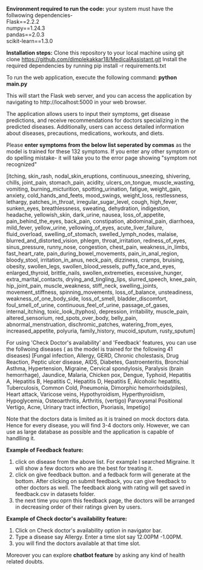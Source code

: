 **Environment required to run the code:**
your system must have the follwowing dependencies-<br>
Flask==2.2.2<br>
numpy==1.24.3<br>
pandas==2.0.3<br>
scikit-learn==1.3.0<br>


**Installation steps:**
Clone this repository to your local machine using git clone https://github.com/dimplekakkar18/MedicalAssistant.git
Install the required dependencies by running pip install -r requirements.txt


To run the web application, execute the following command:
**python main.py**

This will start the Flask web server, and you can access the application by navigating to http://localhost:5000 in your web browser.

The application allows users to input their symptoms, get disease predictions, and receive recommendations for doctors specializing in the predicted diseases. Additionally, users can access detailed information about diseases, precautions, medications, workouts, and diets.

Please **enter symptoms from the below list seperated by commas** as the model is trained for these 132 symptoms. If you enter any other symptom or do spelling mistake- it will take you to the error page showing "symptom not recognized"

[itching, skin_rash, nodal_skin_eruptions, continuous_sneezing, shivering, chills, joint_pain, stomach_pain, acidity, ulcers_on_tongue, muscle_wasting, vomiting, burning_micturition, spotting_urination, fatigue, weight_gain, anxiety, cold_hands_and_feets, mood_swings, weight_loss, restlessness, lethargy, patches_in_throat, irregular_sugar_level, cough, high_fever, sunken_eyes, breathlessness, sweating, dehydration, indigestion, headache, yellowish_skin, dark_urine, nausea, loss_of_appetite, pain_behind_the_eyes, back_pain, constipation, abdominal_pain, diarrhoea, mild_fever, yellow_urine, yellowing_of_eyes, acute_liver_failure, fluid_overload, swelling_of_stomach, swelled_lymph_nodes, malaise, blurred_and_distorted_vision, phlegm, throat_irritation, redness_of_eyes, sinus_pressure, runny_nose, congestion, chest_pain, weakness_in_limbs, fast_heart_rate, pain_during_bowel_movements, pain_in_anal_region, bloody_stool, irritation_in_anus, neck_pain, dizziness, cramps, bruising, obesity, swollen_legs, swollen_blood_vessels, puffy_face_and_eyes, enlarged_thyroid, brittle_nails, swollen_extremeties, excessive_hunger, extra_marital_contacts, drying_and_tingling_lips, slurred_speech, knee_pain, hip_joint_pain, muscle_weakness, stiff_neck, swelling_joints, movement_stiffness, spinning_movements, loss_of_balance, unsteadiness, weakness_of_one_body_side, loss_of_smell, bladder_discomfort, foul_smell_of_urine, continuous_feel_of_urine, passage_of_gases, internal_itching, toxic_look_(typhos), depression, irritability, muscle_pain, altered_sensorium, red_spots_over_body, belly_pain, abnormal_menstruation, dischromic_patches, watering_from_eyes, increased_appetite, polyuria, family_history, mucoid_sputum, rusty_sputum]

For using 'Check Doctor's availability' and 'Feedback' features, you can use the follwoing diseases ( as the model is trained for the following 41 diseases)
[Fungal infection, Allergy, GERD, Chronic cholestasis, Drug Reaction, Peptic ulcer disease, AIDS, Diabetes, Gastroenteritis, Bronchial Asthma, Hypertension, Migraine, Cervical spondylosis, Paralysis (brain hemorrhage), Jaundice, Malaria, Chicken pox, Dengue, Typhoid, Hepatitis A, Hepatitis B, Hepatitis C, Hepatitis D, Hepatitis E, Alcoholic hepatitis, Tuberculosis, Common Cold, Pneumonia, Dimorphic hemorrhoids(piles), Heart attack, Varicose veins, Hypothyroidism, Hyperthyroidism, Hypoglycemia, Osteoarthritis, Arthritis, (vertigo) Paroxysmal Positional Vertigo, Acne, Urinary tract infection, Psoriasis, Impetigo]

Note that the doctors data is limited as it is trained on mock doctors data. Hence for every disease, you will find 3-4 doctors only. However, we can use as large database as possible and the application is capable of handlling it.

**Example of Feedback feature:**
1) click on disease from the above list. For example I searched Migraine. It will show a few doctors who are the best for treating it. 
2) click on give feedback button. and a fedback form will generate at the bottom. After clicking on submit feedback, you can give feedback to other doctors as well. The feedback along with rating will get saved in feedback.csv in datasets folder.
3) the next time you oprn this feedback page, the doctors will be arranged in decreasing order of their ratings given by users.

**Example of Check doctor's availability feature:**
1) Click on Check doctor's availability option in navigator bar. 
2) Type a disease say Allergy. Enter a time slot say 12.00PM -1.00PM. 
3) you will find the doctors available at that time slot.

Moreover you can explore **chatbot feature** by asking any kind of health related doubts.
